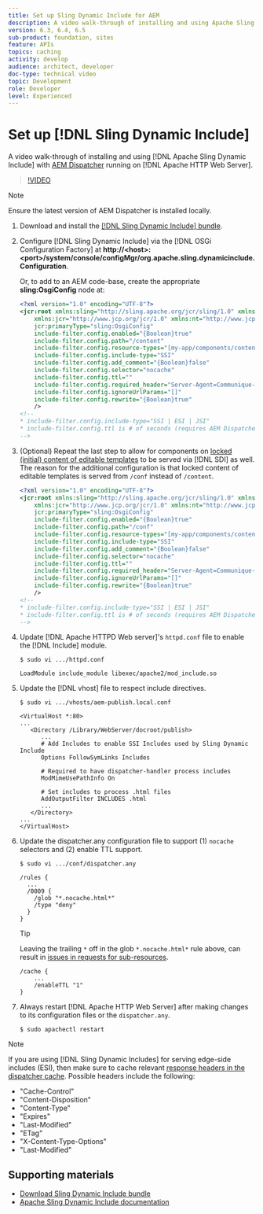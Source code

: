```yaml
---
title: Set up Sling Dynamic Include for AEM
description: A video walk-through of installing and using Apache Sling Dynamic Include with AEM Dispatcher running on Apache HTTP Web Server.
version: 6.3, 6.4, 6.5
sub-product: foundation, sites
feature: APIs
topics: caching
activity: develop
audience: architect, developer
doc-type: technical video
topic: Development
role: Developer
level: Experienced
---
```


# Set up [!DNL Sling Dynamic Include]

A video walk-through of installing and using [!DNL Apache Sling Dynamic Include] with [AEM Dispatcher](https://docs.adobe.com/content/help/en/experience-manager-dispatcher/using/dispatcher.html) running on [!DNL Apache HTTP Web Server].

>[!VIDEO](https://video.tv.adobe.com/v/17040/?quality=12&learn=on)

>[!NOTE]
>
> Ensure the latest version of AEM Dispatcher is installed locally.

1. Download and install the [[!DNL Sling Dynamic Include] bundle](https://sling.apache.org/downloads.cgi).
1. Configure [!DNL Sling Dynamic Include] via the [!DNL OSGi Configuration Factory] at **http://&lt;host&gt;:&lt;port&gt;/system/console/configMgr/org.apache.sling.dynamicinclude.Configuration**.

   Or, to add to an AEM code-base, create the appropriate **sling:OsgiConfig** node at:

   ```xml
   <?xml version="1.0" encoding="UTF-8"?>
   <jcr:root xmlns:sling="http://sling.apache.org/jcr/sling/1.0" xmlns:cq="http://www.day.com/jcr/cq/1.0"
       xmlns:jcr="http://www.jcp.org/jcr/1.0" xmlns:nt="http://www.jcp.org/jcr/nt/1.0"
       jcr:primaryType="sling:OsgiConfig"
       include-filter.config.enabled="{Boolean}true"
       include-filter.config.path="/content"
       include-filter.config.resource-types="[my-app/components/content/highly-dynamic]"
       include-filter.config.include-type="SSI" 
       include-filter.config.add_comment="{Boolean}false"
       include-filter.config.selector="nocache"
       include-filter.config.ttl=""
       include-filter.config.required_header="Server-Agent=Communique-Dispatcher"
       include-filter.config.ignoreUrlParams="[]"
       include-filter.config.rewrite="{Boolean}true"
       />
   <!--
   * include-filter.config.include-type="SSI | ESI | JSI"
   * include-filter.config.ttl is # of seconds (requires AEM Dispatcher 4.1.11+)
   -->
   ```

1. (Optional) Repeat the last step to allow for components on [locked (initial) content of editable templates](https://helpx.adobe.com/experience-manager/6-5/sites/developing/using/page-templates-editable.html) to be served via [!DNL SDI] as well. The reason for the additional configuration is that locked content of editable templates is served from `/conf` instead of `/content`.

   ```xml
   <?xml version="1.0" encoding="UTF-8"?>
   <jcr:root xmlns:sling="http://sling.apache.org/jcr/sling/1.0" xmlns:cq="http://www.day.com/jcr/cq/1.0"
       xmlns:jcr="http://www.jcp.org/jcr/1.0" xmlns:nt="http://www.jcp.org/jcr/nt/1.0"
       jcr:primaryType="sling:OsgiConfig"
       include-filter.config.enabled="{Boolean}true"
       include-filter.config.path="/conf"
       include-filter.config.resource-types="[my-app/components/content/highly-dynamic]"
       include-filter.config.include-type="SSI" 
       include-filter.config.add_comment="{Boolean}false"
       include-filter.config.selector="nocache"
       include-filter.config.ttl=""
       include-filter.config.required_header="Server-Agent=Communique-Dispatcher"
       include-filter.config.ignoreUrlParams="[]"
       include-filter.config.rewrite="{Boolean}true"
       />
   <!--
   * include-filter.config.include-type="SSI | ESI | JSI"
   * include-filter.config.ttl is # of seconds (requires AEM Dispatcher 4.1.11+)
   -->
   ```

1. Update [!DNL Apache HTTPD Web server]'s `httpd.conf` file to enable the [!DNL Include] module.

   ```shell
   $ sudo vi .../httpd.conf
   ```

   ```shell
   LoadModule include_module libexec/apache2/mod_include.so
   ```

1. Update the [!DNL vhost] file to respect include directives.

   ```shell
   $ sudo vi .../vhosts/aem-publish.local.conf
   ```

   ```shell
   <VirtualHost *:80>
   ...
      <Directory /Library/WebServer/docroot/publish>
         ...
         # Add Includes to enable SSI Includes used by Sling Dynamic Include
         Options FollowSymLinks Includes

         # Required to have dispatcher-handler process includes
         ModMimeUsePathInfo On

         # Set includes to process .html files
         AddOutputFilter INCLUDES .html
         ...
      </Directory>
   ...
   </VirtualHost>
   ```

1. Update the dispatcher.any configuration file to support (1) `nocache` selectors and (2) enable TTL support.

   ```shell
   $ sudo vi .../conf/dispatcher.any
   ```

   ```shell
   /rules {
     ...
     /0009 {
       /glob "*.nocache.html*"
       /type "deny"
     } 
   }
   ```

   >[!TIP]
   >
   > Leaving the trailing `*` off in the glob `*.nocache.html*` rule above, can result in [issues in requests for sub-resources](https://github.com/AdobeDocs/experience-manager-learn.en/issues/16).

   ```shell
   /cache {
       ...
       /enableTTL "1"
   }
   ```

1. Always restart [!DNL Apache HTTP Web Server] after making changes to its configuration files or the `dispatcher.any`.

   ```shell
   $ sudo apachectl restart
   ```

>[!NOTE]
>
>If you are using [!DNL Sling Dynamic Includes] for serving edge-side includes (ESI), then make sure to cache relevant [response headers in the dispatcher cache](https://docs.adobe.com/content/help/en/experience-manager-dispatcher/using/configuring/dispatcher-configuration.html#CachingHTTPResponseHeaders). Possible headers include the following:
>
>* "Cache-Control"
>* "Content-Disposition"
>* "Content-Type"
>* "Expires"
>* "Last-Modified"
>* "ETag"
>* "X-Content-Type-Options"
>* "Last-Modified"
>

## Supporting materials

* [Download Sling Dynamic Include bundle](https://sling.apache.org/downloads.cgi)
* [Apache Sling Dynamic Include documentation](https://github.com/Cognifide/Sling-Dynamic-Include)
